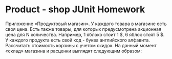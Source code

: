 # Product - shop JUnit Homework

Приложение «Продуктовый магазин». У каждого товара в магазине есть своя цена. 
Есть также товары, для которых предусмотрена акционная цена для N количества. 
Например, 1 яблоко стоит 1 $, 6 яблок стоят 5 $. У каждого продукта есть свой код - буква английского алфавита.
Рассчитать стоимость корзины с учетом скидок.
На данный момент «склад» магазина и расценки выглядят следующим образом:
